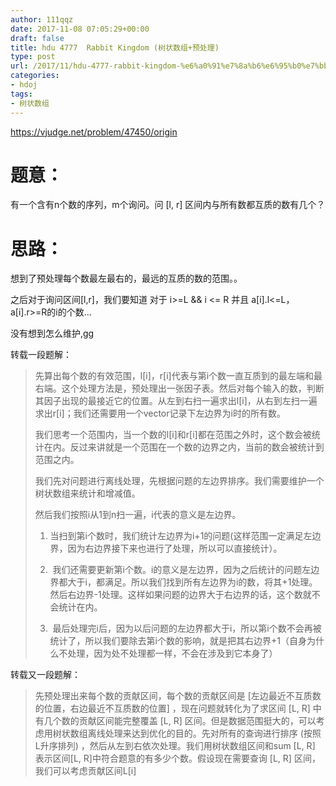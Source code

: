 ```yaml
---
author: 111qqz
date: 2017-11-08 07:05:29+00:00
draft: false
title: hdu 4777  Rabbit Kingdom (树状数组+预处理)
type: post
url: /2017/11/hdu-4777-rabbit-kingdom-%e6%a0%91%e7%8a%b6%e6%95%b0%e7%bb%84%e9%a2%84%e5%a4%84%e7%90%86/
categories:
- hdoj
tags:
- 树状数组
---
```


https://vjudge.net/problem/47450/origin



# 题意：



有一个含有n个数的序列，m个询问。问 [l, r] 区间内与所有数都互质的数有几个？



# 思路：



想到了预处理每个数最左最右的，最远的互质的数的范围。。

之后对于询问区间[l,r]，我们要知道 对于 i>=L && i <= R 并且 a[i].l<=L，a[i].r>=R的i的个数...

没有想到怎么维护,gg



转载一段题解：



<blockquote>先算出每个数的有效范围，l[i]，r[i]代表与第i个数一直互质到的最左端和最右端。这个处理方法是，预处理出一张因子表。然后对每个输入的数，判断其因子出现的最接近它的位置。从左到右扫一遍求出l[i]，从右到左扫一遍求出r[i]；我们还需要用一个vector记录下左边界为i时的所有数。

我们思考一个范围内，当一个数的l[i]和r[i]都在范围之外时，这个数会被统计在内。反过来讲就是一个范围在一个数的边界之内，当前的数会被统计到范围之内。

我们先对问题进行离线处理，先根据问题的左边界排序。我们需要维护一个树状数组来统计和增减值。

然后我们按照i从1到n扫一遍，i代表的意义是左边界。

1. 当扫到第i个数时，我们统计左边界为i+1的问题(这样范围一定满足左边界，因为右边界接下来也进行了处理，所以可以直接统计）。

2.  我们还需要更新第i个数。i的意义是左边界，因为之后统计的问题左边界都大于i，都满足。所以我们找到所有左边界为i的数，将其+1处理。然后右边界-1处理。这样如果问题的边界大于右边界的话，这个数就不会统计在内。

3.  最后处理完i后，因为以后问题的左边界都大于i，所以第i个数不会再被统计了，所以我们要除去第i个数的影响，就是把其右边界+1（自身为什么不处理，因为处不处理都一样，不会在涉及到它本身了）</blockquote>





转载又一段题解：



<blockquote>先预处理出来每个数的贡献区间，每个数的贡献区间是 [左边最近不互质数的位置，右边最近不互质数的位置] ，现在问题就转化为了求区间 [L, R] 中有几个数的贡献区间能完整覆盖 [L, R] 区间。但是数据范围挺大的，可以考虑用树状数组离线处理来达到优化的目的。先对所有的查询进行排序 (按照L升序排列) ，然后从左到右依次处理。我们用树状数组区间和sum [L, R] 表示区间[L, R]中符合题意的有多少个数。假设现在需要查询 [L, R] 区间，我们可以考虑贡献区间L[i]<L的数，可以在i位置加 1，然后在R[i]位置减1。这样处理的话必须要保证L[i]小于查询区间L的值，以及i要在查询区间内。所以我们每次向后移动的时候，要在树状数组中减去当前位置的数对树状数组的影响，也就是进行操作 i 位置减1，R[i]位置加1. 分析到这里这个题目就变成了一个比较水的利用树状数组进行点更新，区间查询的题目了，也可以用线段树搞的。</blockquote>




